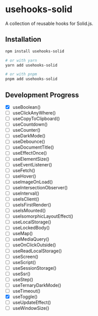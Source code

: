 # usehooks-solid

A collection of reusable hooks for Solid.js.

## Installation

```bash
npm install usehooks-solid

# or with yarn
yarn add usehooks-solid

# or with pnpm
pnpm add usehooks-solid
```

## Development Progress

- [x] useBoolean()
- [ ] useClickAnyWhere()
- [ ] useCopyToClipboard()
- [ ] useCountdown()
- [ ] useCounter()
- [ ] useDarkMode()
- [ ] useDebounce()
- [ ] useDocumentTitle()
- [ ] useEffectOnce()
- [ ] useElementSize()
- [ ] useEventListener()
- [ ] useFetch()
- [ ] useHover()
- [ ] useImageOnLoad()
- [ ] useIntersectionObserver()
- [ ] useInterval()
- [ ] useIsClient()
- [ ] useIsFirstRender()
- [ ] useIsMounted()
- [ ] useIsomorphicLayoutEffect()
- [ ] useLocalStorage()
- [ ] useLockedBody()
- [ ] useMap()
- [ ] useMediaQuery()
- [ ] useOnClickOutside()
- [ ] useReadLocalStorage()
- [ ] useScreen()
- [ ] useScript()
- [ ] useSessionStorage()
- [ ] useSsr()
- [ ] useStep()
- [ ] useTernaryDarkMode()
- [ ] useTimeout()
- [x] useToggle()
- [ ] useUpdateEffect()
- [ ] useWindowSize()
